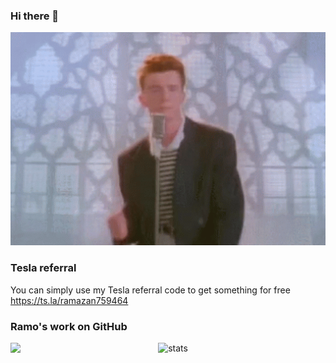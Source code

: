 ### Hi there 👋

<img src="https://raw.githubusercontent.com/Ramo-Y/Ramo-Y/master/resources/NeverGonnaGiveYouUp.gif" width="600"/>

### Tesla referral
You can simply use my Tesla referral code to get something for free
https://ts.la/ramazan759464

### Ramo's work on GitHub

<div align="center">

<a>
<img align="left" src="https://github-readme-stats.vercel.app/api/top-langs/?username=Ramo-Y&count_private=true&theme=dark" />
</a>

![stats](https://github-readme-stats.vercel.app/api?username=Ramo-Y&show_icons=true&count_private=true&include_all_commits=true&theme=dark)

</div>


<!--
**Ramo-Y/Ramo-Y** is a ✨ _special_ ✨ repository because its `README.md` (this file) appears on your GitHub profile.

Here are some ideas to get you started:

- 🔭 I’m currently working on ...
- 🌱 I’m currently learning ...
- 👯 I’m looking to collaborate on ...
- 🤔 I’m looking for help with ...
- 💬 Ask me about ...
- 📫 How to reach me: ...
- 😄 Pronouns: ...
- ⚡ Fun fact: ...
-->
